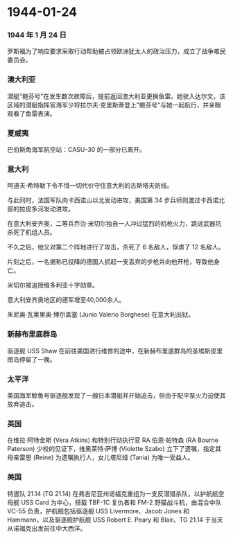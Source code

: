 # 1944-01-24

### 1944 年 1 月 24 日

罗斯福为了响应要求采取行动帮助被占领欧洲犹太人的政治压力，成立了战争难民委员会。

### 澳大利亚

潜艇"鲍芬号"在发生数次故障后，提前返回澳大利亚更换鱼雷。她驶入达尔文，该区域的潜艇指挥官海军少将拉尔夫·克里斯蒂登上"鲍芬号"与她一起航行，并亲眼观看了鱼雷表演。

### 夏威夷

巴伯斯角海军航空站：CASU-30 的一部分已离开。

### 意大利

阿道夫·希特勒下令不惜一切代价守住意大利的古斯塔夫防线。

与此同时，法国军队向卡西诺山以北发动进攻，美国第 34
步兵师则渡过卡西诺北部的拉皮多河发动进攻。

在意大利安齐奥，二等兵乔治·米切尔独自一人冲过猛烈的机枪火力，跳进武器坑杀死了机组人员。

不久之后，他又对第二个阵地进行了攻击，杀死了 6 名敌人，俘虏了 12
名敌人。

片刻之后，一名据称已投降的德国人抓起一支丢弃的步枪并向他开枪，导致他身亡。

米切尔被追授维多利亚十字勋章。

意大利安齐奥地区的德军增至40,000余人。

朱尼奥·瓦莱里奥·博尔盖塞 (Junio Valerio Borghese) 在意大利出狱。

### 新赫布里底群岛

驱逐舰 USS Shaw
在前往美国进行维修的途中，在新赫布里底群岛的圣埃斯皮里图岛停留了一晚。

### 太平洋

美国海军鲸鱼号驱逐舰发现了一艘日本潜艇并开始追击，但由于配平泵火力迫使其放弃追击。

### 英国

在维拉·阿特金斯 (Vera Atkins) 和特别行动执行官 RA 伯恩·帕特森 (RA Bourne
Paterson) 少校的见证下，维奥莱特·萨博 (Violette Szabo)
立下了遗嘱，指定其母亲雷恩 (Reine) 为遗嘱执行人，女儿塔尼娅 (Tania)
为唯一受益人。

### 美国

特遣队 21.14 (TG 21.14)
在弗吉尼亚州诺福克重组为一支反潜猎杀队，以护航航空母舰 USS Card
为中心，搭载 TBF-1C 复仇者和 FM-2 野猫战斗机，由混合中队 VC-55
负责，护航舰包括驱逐舰 USS Livermore、Jacob Jones 和
Hammann，以及驱逐舰护航舰 USS Robert E. Peary 和 Blair。TG 21.14
于当天从诺福克出发前往中大西洋。